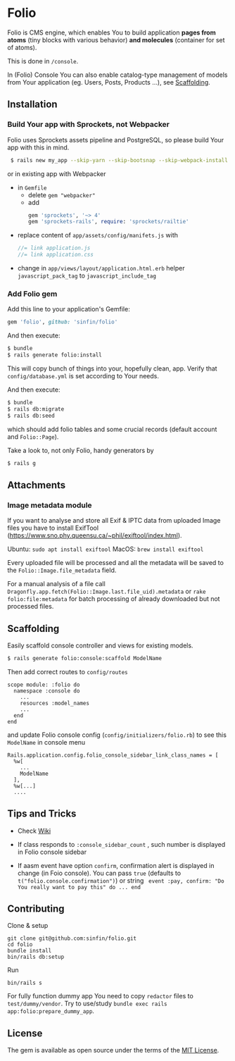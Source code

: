 # Folio
Folio is CMS engine, which enables You to build application **pages from atoms** (tiny blocks with various behavior) **and molecules** (container for set of atoms).

This is done in `/console`.

In (Folio) Console You can also enable catalog-type management of models from Your application (eg. Users, Posts, Products ...), see [Scaffolding](#markdown-header-scaffolding).

## Installation
### Build Your app with Sprockets, not Webpacker
Folio uses Sprockets assets pipeline and PostgreSQL, so please build Your app with this in mind.

```bash
 $ rails new my_app --skip-yarn --skip-bootsnap --skip-webpack-install -d postgresql
```

or in existing app with Webpacker

- in `Gemfile`
  - delete `gem "webpacker"`
  - add
    ```ruby
    gem 'sprockets', '~> 4'
    gem 'sprockets-rails', require: 'sprockets/railtie'
    ```
- replace content of `app/assets/config/manifets.js` with
  ```javascript
  //= link application.js
  //= link application.css
  ```
- change in `app/views/layout/application.html.erb`  helper `javascript_pack_tag` to `javascript_include_tag`


### Add Folio gem

Add this line to your application's Gemfile:

```ruby
gem 'folio', github: 'sinfin/folio'
```

And then execute:

```bash
$ bundle
$ rails generate folio:install
```

This will copy bunch of things into your, hopefully clean, app. Verify that `config/database.yml` is set according to Your needs.

And then execute:

```bash
$ bundle
$ rails db:migrate
$ rails db:seed
```

which should add folio tables and some crucial records (default account and `Folio::Page`).

Take a look to, not only Folio, handy generators by
```bash
$ rails g
```


## Attachments

### Image metadata module

If you want to analyse and store all Exif & IPTC data from uploaded Image files
you have to install ExifTool (https://www.sno.phy.queensu.ca/~phil/exiftool/index.html).

Ubuntu: `sudo apt install exiftool`
MacOS: `brew install exiftool`

Every uploaded file will be processed and all the metadata will be saved
to the `Folio::Image.file_metadata` field.

For a manual analysis of a file call `Dragonfly.app.fetch(Folio::Image.last.file_uid).metadata`
or `rake folio:file:metadata` for batch processing of already downloaded but not
 processed files.

## Scaffolding

Easily scaffold console controller and views for existing models.

```bash
$ rails generate folio:console:scaffold ModelName
```
Then add correct routes to `config/routes`
```
scope module: :folio do
  namespace :console do
    ...
    resources :model_names
    ...
  end
end
```
and update Folio console config (`config/initializers/folio.rb`) to see this `ModelName` in console menu
```
Rails.application.config.folio_console_sidebar_link_class_names = [
  %w[
    ...
    ModelName
  ],
  %w[...]
  ....
```

## Tips and Tricks
- Check [Wiki](https://github.com/sinfin/folio/wiki)

- If  class responds to `:console_sidebar_count` , such number is displayed in Folio console sidebar
- If aasm event have option `confirm`, confirmation alert is displayed in change (in Foio console). You can pass `true` (defaults to `t("folio.console.confirmation")`) or string ` event :pay, confirm: "Do You really want to pay this" do ... end`

## Contributing

Clone & setup

```
git clone git@github.com:sinfin/folio.git
cd folio
bundle install
bin/rails db:setup
```

Run

```
bin/rails s
```

For fully function dummy app You need to copy `redactor` files to `test/dummy/vendor`. Try to use/study `bundle exec rails app:folio:prepare_dummy_app`.


## License
The gem is available as open source under the terms of the [MIT License](http://opensource.org/licenses/MIT).
